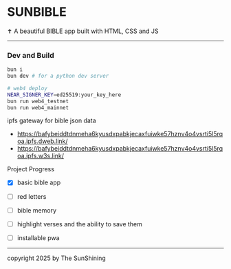 # SUNBIBLE
✝️ A beautiful BIBLE app built with HTML, CSS and JS 


---

### Dev and Build

```sh
bun i
bun dev # for a python dev server

# web4 deploy
NEAR_SIGNER_KEY=ed25519:your_key_here
bun run web4_testnet
bun run web4_mainnet
```

ipfs gateway for bible json data
- https://bafybeiddtdnmeha6kyusdxpabkjecaxfuiwke57hznv4o4vsrti5l5rqoa.ipfs.dweb.link/
- https://bafybeiddtdnmeha6kyusdxpabkjecaxfuiwke57hznv4o4vsrti5l5rqoa.ipfs.w3s.link/

Project Progress
- [x] basic bible app
- [ ] red letters
- [ ] bible memory
- [ ] highlight verses and the ability to save them
- [ ] installable pwa




---

copyright 2025 by The SunShining